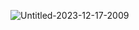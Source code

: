 ![Untitled-2023-12-17-2009](https://github.com/prankush-tech/ThreeJS-TEMPLATE-PEROSNAL/assets/76916192/0fdecb0f-76c8-4a05-ab06-4a4da481a5e1)
